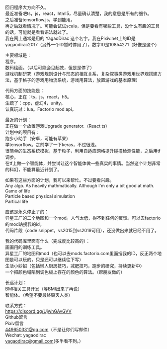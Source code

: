 回归程序大方向不久。
<br/>最近准备吧ts，js，react，html5，尽量确认清楚，我的意思是所有的细节。
<br/>之后准备tensorflow.js，学到能用。
<br/>再之后就看情况了。可能会试试scala，但是要看有哪些工具，没什么有趣的工具的话，可能就是看看语法就过了。
<br/>我在网上通常是用的 YagaoDirac 这个名字。我在Pixiv.net上的ID是yagaodirac2017（另外一个ID暂时停用了），数字ID是10854271（好像是这个）

主要领域是：
<br/>程序。
<br/>数码绘画。（以后可能会见起效，但是是停了）
<br/>游戏机制研究（游戏规则设计与形态的相互关系，复杂叙事类游戏用世界观搭建方法，基于格子的游戏用物流系统，游戏用算法，放置游戏的基本原理）

代码方面的技能是：
<br/>核心，正在：ts，js，react，h5。
<br/>生疏了：cpp，虚幻4，unity。
<br/>认真玩过：lua。Factorio mod api。

最近的计划：
<br/>正在做一个放置游戏Upgrade generator.（React ts）
<br/>计划中的项目有：
<br/>跑步小助手（安卓，可能有苹果）
<br/>学tensorflow。之前学了一下keras，不过很浅。
<br/>很简单的生态系统模拟，基于粒子，利用自适应网格提升碰撞检测性能，之后用tf调参。
<br/>在tf上做一个智能体，并尝试让这个智能体做一些真实的事情。当然这个计划非常的科幻，不能算最近计划了。

如果有这些方面的计划，我可以来帮忙。不过要看兴趣。
<br/>Any algo. As heavily mathmatically. Although I'm only a bit good at math.
<br/>Game of life
<br/>Particle based physical simulation
<br/>Partical life

应该是永久停止了的：
<br/>异星工厂的二个地图和一个mod。人气太低，得不到任何的反馈。可以去factorio的mod站搜我的id。
<br/>代码片段（code snippet，vs2015到vs2019可用），还没做出来就已经不用了。

我的代码库里面有什么（完成度比较高的）：
<br/>画画用的训练工具。
<br/>异星工厂的地图和mod（也可以去mods.factorio.com里面搜我的ID，反正两个地图是可以玩的，只是还可以继续往下写）
<br/>生活小妙招（包括懒人厨房技巧，减肥技巧，跑步的研究，持续更新中）
<br/>一个把颜色塌陷到调色板上存在的颜色的算法。（帮朋友做的）

长远计划：
<br/>BMI相关工具开发（等BMI出来了再说）
<br/>智能体。（希望不要最终毁灭人类）

联系方式：
<br/>https://discord.gg/UjwhGAvGVV
<br/>Github留言
<br/>Pixiv留言
<br/>449650331@qq.com（不是让你们写邮件）
<br/>Wechat: yagaodirac
<br/>yagaodirac@gmail.com(多半看不到。）

<!---
YagaoDirac/YagaoDirac is a ✨ special ✨ repository because its `README.md` (this file) appears on your GitHub profile.
You can click the Preview link to take a look at your changes.
--->
